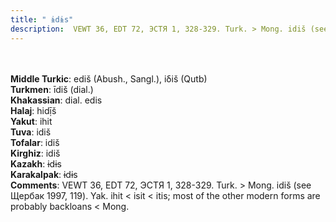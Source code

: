 ```yaml
---
title: " ɨdɨs"
description:  VEWT 36, EDT 72, ЭСТЯ 1, 328-329. Turk. > Mong. idiš (see Щербак 1997, 119). Yak. ihit < isit < itis; most of the other modern forms are probably backloans < Mong.
---
```

<p data-pagefind-weight="0.5">
<strong></strong><br><br>
<strong>Middle Turkic</strong>:  ediš (Abush., Sangl.), iδiš (Qutb)<br>
<strong>Turkmen</strong>:  īdiš (dial.)<br>
<strong>Khakassian</strong>:  dial. edis<br>
<strong>Halaj</strong>:  hidị̄š<br>
<strong>Yakut</strong>:  ihit<br>
<strong>Tuva</strong>:  idiš<br>
<strong>Tofalar</strong>:  idiš<br>
<strong>Kirghiz</strong>:  idiš<br>
<strong>Kazakh</strong>:  ɨdɨs<br>
<strong>Karakalpak</strong>:  ɨdɨs<br>
<strong>Comments</strong>:  VEWT 36, EDT 72, ЭСТЯ 1, 328-329. Turk. > Mong. idiš (see Щербак 1997, 119). Yak. ihit < isit < itis; most of the other modern forms are probably backloans < Mong.<br>

</p>
